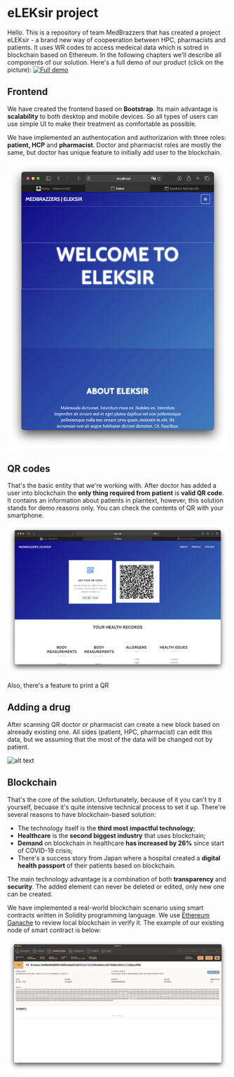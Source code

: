 # eLEKsir project

Hello. This is a repository of team MedBrazzers that has created a project eLEKsir - a brand new way of coopeeration between HPC, pharmacists and patients. It uses WR codes to access medeical data which is sotred in blockchain based on Ethereum. In the following chapters we'll describe all components of our solution. Here's a full demo of our product (click on the picture):
[![Full demo](https://img.youtube.com/vi/6VadtWG0G4M/0.jpg)](https://youtu.be/6VadtWG0G4M "Full demo")

## Frontend

We have created the frontend based on **Bootstrap**. Its main advantage is **scalability** to both desktop and mobile devices. So all types of users can use simple UI to make their treatment as comfortable as possible.

We have implemented an authentocation and authorizarion with three roles: **patient, HCP** and **pharmacist**. Doctor and pharmacist roles are mostly the same, but doctor has unique feature to initially add user to the blockchain.  

![alt text](https://github.com/ilia2108/MedBrazzers/blob/master/screenshots/land.png)

## QR codes

That's the basic entity that we're working with. After doctor has added a user into blockchain the **only thing required from patient** is **valid QR code**. It contains an information about patients in plaintext, however, this solution stands for demo reasons only. You can check the contents of QR with your smartphone.

![alt text](https://github.com/ilia2108/MedBrazzers/blob/master/screenshots/qr.png)

Also, there's a feature to print a QR


## Adding a drug

After scanning QR doctor or pharmacist can create a new block based on alreeady existing one. All sides (patient, HPC, pharmacist) can edit this data, but we assuming that the most of the data will be changed not by patient.

![alt text](https://github.com/ilia2108/MedBrazzers/blob/master/screenshots/add.png)

## Blockchain

That's the core of the solution. Unfortunately, because of it you can't try it yourself, becuase it's quite intensive technical process to set it up. There're several reasons to have blockchain-based solution:
- The technology itself is the **third most impactful technology**;
- **Healthcare** is the **second biggest industry** that uses blockchain;
- **Demand** on blockchain in healthcare **has increased by 26%** since start of COVID-19 crisis;
- There's a success story from Japan where a hospital created a **digital health passport** of their patients based on blockchain.

The main technology advantage is a combination of both **transparency** and **security**. The added element can never be deleted or edited, only new one can be created.

We have implemented a real-world blockchain scenario using smart contracts written in Solidity programming language. We use [Ethereum Ganache](https://www.trufflesuite.com/ganache) to review local blockchain in verify it. The example of our existing node of smart contract is below:

![alt text](https://github.com/ilia2108/MedBrazzers/blob/master/screenshots/blockchain.png)